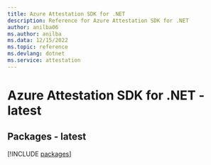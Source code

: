 ```yaml
---
title: Azure Attestation SDK for .NET
description: Reference for Azure Attestation SDK for .NET
author: anilba06
ms.author: anilba
ms.data: 12/15/2022
ms.topic: reference
ms.devlang: dotnet
ms.service: attestation
---
```

# Azure Attestation SDK for .NET - latest
## Packages - latest
[!INCLUDE [packages](attestation-index.md)]